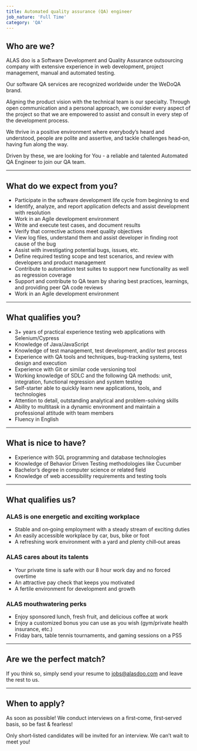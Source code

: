```yaml
---
title: Automated quality assurance (QA) engineer
job_nature: 'Full Time'
category: 'QA'
---
```


## Who are we?

ALAS doo is a Software Development and Quality Assurance outsourcing company with extensive experience in web development, project management, manual and automated testing.

Our software QA services are recognized worldwide under the WeDoQA brand.

Aligning the product vision with the technical team is our specialty. Through open communication and a personal approach, we consider every aspect of the project so that we are empowered to assist and consult in every step of the development process.

We thrive in a positive environment where everybody’s heard and understood, people are polite and assertive, and tackle challenges head&#8209;on, having fun along the way.

Driven by these, we are looking for You - a reliable and talented Automated QA Engineer to join our QA team.

---

## What do we expect from you?

- Participate in the software development life cycle from beginning to end
- Identify, analyze, and report application defects and assist development with resolution
- Work in an Agile development environment
- Write and execute test cases, and document results
- Verify that corrective actions meet quality objectives
- View log files, understand them and assist developer in finding root cause of the bug
- Assist with investigating potential bugs, issues, etc.
- Define required testing scope and test scenarios, and review with developers and product management
- Contribute to automation test suites to support new functionality as well as regression coverage
- Support and contribute to QA team by sharing best practices, learnings, and providing peer QA code reviews
- Work in an Agile development environment

---

## What qualifies you?

- 3+ years of practical experience testing web applications with Selenium/Cypress
- Knowledge of Java/JavaScript
- Knowledge of test management, test development, and/or test process
- Experience with QA tools and techniques, bug-tracking systems, test design and execution
- Experience with Git or similar code versioning tool
- Working knowledge of SDLC and the following QA methods: unit, integration, functional regression and system testing
- Self-starter able to quickly learn new applications, tools, and technologies
- Attention to detail, outstanding analytical and problem-solving skills
- Ability to multitask in a dynamic environment and maintain a professional attitude with team members
- Fluency in English

---

## What is nice to have?

- Experience with SQL programming and database technologies
- Knowledge of Behavior Driven Testing methodologies like Cucumber
- Bachelor’s degree in computer science or related field
- Knowledge of web accessibility requirements and testing tools

---

## What qualifies us?

### ALAS is one energetic and exciting workplace

- Stable and on&#8209;going employment with a steady stream of exciting duties
- An easily accessible workplace by car, bus, bike or foot
- A refreshing work environment with a yard and plenty chill&#8209;out areas

### ALAS cares about its talents

- Your private time is safe with our 8 hour work day and no forced overtime
- An attractive pay check that keeps you motivated
- A fertile environment for development and growth

### ALAS mouthwatering perks

- Enjoy sponsored lunch, fresh fruit, and delicious coffee at work
- Enjoy a customized bonus you can use as you wish (gym/private health insurance, etc.)
- Friday bars, table tennis tournaments, and gaming sessions on a PS5

---

## Are we the perfect match?

If you think so, simply send your resume to <jobs@alasdoo.com> and leave the rest to us.

---

## When to apply?

As soon as possible!
We conduct interviews on a first&#8209;come, first&#8209;served basis, so be fast & fearless!

Only short&#8209;listed candidates will be invited for an interview. We can’t wait to meet you!
